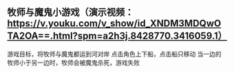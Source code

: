 牧师与魔鬼小游戏（演示视频：https://v.youku.com/v_show/id_XNDM3MDQwOTA2OA==.html?spm=a2h3j.8428770.3416059.1）
------
游戏目标，将牧师与魔鬼都运到河对岸
点击角色上下船，点击船只移动
当一边的牧师小于另一边时，牧师会被魔鬼杀死，游戏失败
